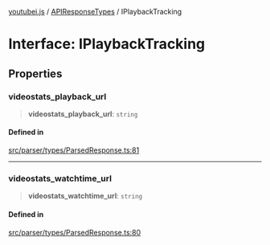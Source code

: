 [youtubei.js](../../../README.md) / [APIResponseTypes](../README.md) / IPlaybackTracking

# Interface: IPlaybackTracking

## Properties

### videostats\_playback\_url

> **videostats\_playback\_url**: `string`

#### Defined in

[src/parser/types/ParsedResponse.ts:81](https://github.com/LuanRT/YouTube.js/blob/4729016fb98e7045ee4043857be7eef780c01e35/src/parser/types/ParsedResponse.ts#L81)

***

### videostats\_watchtime\_url

> **videostats\_watchtime\_url**: `string`

#### Defined in

[src/parser/types/ParsedResponse.ts:80](https://github.com/LuanRT/YouTube.js/blob/4729016fb98e7045ee4043857be7eef780c01e35/src/parser/types/ParsedResponse.ts#L80)
